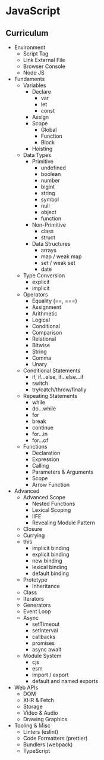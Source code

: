 # JavaScript

## Curriculum
- Environment
  - Script Tag
  - Link External File
  - Browser Console
  - Node JS
- Fundaments
  - Variables
    - Declare
      - var
      - let
      - const
    - Assign
    - Scope
      - Global
      - Function
      - Block
    - Hoisting
  - Data Types
    - Primitive
      - undefined
      - boolean
      - number
      - bigint
      - string
      - symbol
      - null
      - object
      - function
    - Non-Primitive
      - class
      - struct
    - Data Structures
      - arrays
      - map / weak map
      - set / weak set
      - date
  - Type Conversion
    - explicit
    - implicit
  - Operators
    - Equality (==, ===)
    - Assignment
    - Arithmetic
    - Logical
    - Conditional
    - Comparison
    - Relational
    - Bitwise
    - String
    - Comma
    - Unary
  - Conditional Statements
    - if, if...else, if...else...if
    - switch
    - try/catch/throw/finally
  - Repeating Statements
    - while
    - do...while
    - for
    - break
    - continue
    - for...in
    - for...of
  - Functions
    - Declaration
    - Expression
    - Calling
    - Parameters & Arguments
    - Scope
    - Arrow Function
- Advanced
  - Advanced Scope
    - Nested Functions
    - Lexical Scoping
    - IIFE
    - Revealing Module Pattern
  - Closure
  - Currying
  - this
    - implicit binding
    - explicit binding
    - new binding
    - lexical binding
    - default binding
  - Prototype
    - Inheritance
  - Class
  - Iterators
  - Generators
  - Event Loop
  - Async
    - setTimeout
    - setInterval
    - callbacks
    - promises
    - async await
  - Module System
    - cjs
    - esm
    - import / export
    - default and named exports
- Web APIs
  - DOM
  - XHR & Fetch
  - Storage
  - Video & Audio
  - Drawing Graphics
- Tooling & Misc
  - Linters (eslint)
  - Code Formatters (prettier)
  - Bundlers (webpack)
  - TypeScript

